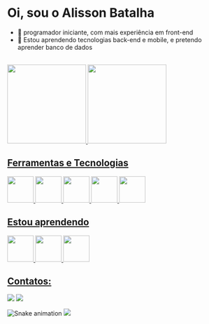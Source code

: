 # Oi, sou o Alisson Batalha

- 🔭 programador iniciante, com mais experiência em front-end
- 🌱 Estou aprendendo tecnologias back-end e mobile, e pretendo aprender banco de dados
<br />

<div>
  <a href="https://github.com/alissonbatalha">
  <img height="180em" src="https://github-readme-stats.vercel.app/api/top-langs/?username=alissonbatalha&layout=compact&langs_count=7&theme=dracula"/>
  <img height="180em" src="https://github-readme-stats.vercel.app/api?username=alissonbatalha&show_icons=true&theme=dracula&include_all_commits=true&count_private=true"/>
</div>

## Ferramentas e Tecnologias

<img src="https://cdn.jsdelivr.net/gh/devicons/devicon/icons/html5/html5-plain-wordmark.svg" width="60" height="60" />     <img src="https://cdn.jsdelivr.net/gh/devicons/devicon/icons/css3/css3-plain-wordmark.svg" width="60" height="60" />     <img src="https://cdn.jsdelivr.net/gh/devicons/devicon/icons/javascript/javascript-plain.svg" width="60" height="60" />     <img src="https://cdn.jsdelivr.net/gh/devicons/devicon/icons/python/python-original.svg"  width="60" height="60" />       <img src="https://cdn.jsdelivr.net/gh/devicons/devicon/icons/git/git-original.svg" width="60" height="60" />        
          
## Estou aprendendo

<img src="https://cdn.jsdelivr.net/gh/devicons/devicon/icons/react/react-original.svg"  width="60" height="60" />      <img src="https://cdn.jsdelivr.net/gh/devicons/devicon/icons/nodejs/nodejs-original.svg"  width="60" height="60" />      <img src="https://cdn.jsdelivr.net/gh/devicons/devicon/icons/php/php-original.svg" width="60" height="60" />
          
                    
## Contatos:

<div>
  <a href="https://www.instagram.com/batalha_alisson/" target="_blank"><img src="https://img.shields.io/badge/-Instagram-%23E4405F?style=for-the-badge&logo=instagram&logoColor=white" target="_blank"></a>
  <a href = "mailto:contato@alissonlsbatalhaa@gmail.com"><img src="https://img.shields.io/badge/Gmail-D14836?style=for-the-badge&logo=gmail&logoColor=white" target="_blank"></a>
  
 ![Snake animation](https://github.com/seu-usuário-aqui/alissonbatalha/blob/output/github-contribution-grid-snake.svg)
  <a href="https://www.linkedin.com/in/alisson-batalha-7483a7167/" target="_blank"><img src="https://img.shields.io/badge/-LinkedIn-%230077B5?style=for-the-badge&logo=linkedin&logoColor=white" target="_blank"></a>   
</div>

